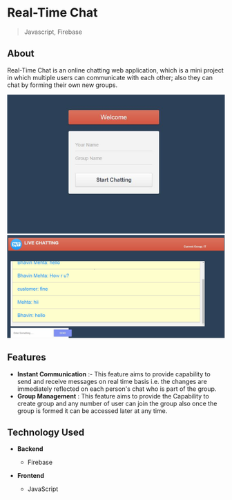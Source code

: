 # Real-Time Chat 
> Javascript, Firebase



## About

Real-Time Chat is an online chatting web application, which is a mini project in which multiple users can communicate with each other; also they can chat by forming their own new groups.



![](/ss/login.JPG)
![](/ss/chat.JPG)





## Features

- **Instant Communication** :- This feature aims to provide capability to send and receive messages on real time basis i.e. the changes are immediately reflected on each person's chat who is part of the group.  
- **Group Management** : This feature aims to provide the Capability to create group and any number of user can join the group also once the group is formed it can be accessed later at any time. 




## Technology Used
- **Backend**
    - Firebase
    
- **Frontend**
    - JavaScript






